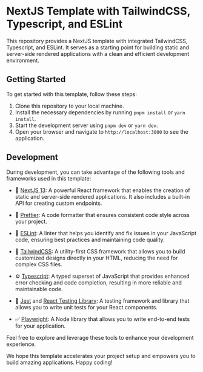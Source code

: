 # NextJS Template with TailwindCSS, Typescript, and ESLint

This repository provides a NextJS template with integrated TailwindCSS, Typescript, and ESLint. It serves as a starting point for building static and server-side rendered applications with a clean and efficient development environment.

## Getting Started

To get started with this template, follow these steps:

1. Clone this repository to your local machine.
2. Install the necessary dependencies by running `pnpm install` or `yarn install`.
3. Start the development server using `pnpm dev` or `yarn dev`.
4. Open your browser and navigate to `http://localhost:3000` to see the application.

## Development

During development, you can take advantage of the following tools and frameworks used in this template:

- 🚀 [NextJS 13](https://nextjs.org/blog/next-13): A powerful React framework that enables the creation of static and server-side rendered applications. It also includes a built-in API for creating custom endpoints.

- 💎 [Prettier](https://prettier.io/): A code formatter that ensures consistent code style across your project.

- 🔨 [ESLint](https://eslint.org/): A linter that helps you identify and fix issues in your JavaScript code, ensuring best practices and maintaining code quality.

- 🎉 [TailwindCSS](https://tailwindcss.com/): A utility-first CSS framework that allows you to build customized designs directly in your HTML, reducing the need for complex CSS files.

- ⚙️ [Typescript](https://www.typescriptlang.org/): A typed superset of JavaScript that provides enhanced error checking and code completion, resulting in more reliable and maintainable code.

- 🦑 [Jest](https://jestjs.io/) and [React Testing Library](https://testing-library.com/docs/react-testing-library/intro/): A testing framework and library that allows you to write unit tests for your React components.

- ✅ [Playwright](https://playwright.dev/): A Node library that allows you to write end-to-end tests for your application.

Feel free to explore and leverage these tools to enhance your development experience.

We hope this template accelerates your project setup and empowers you to build amazing applications. Happy coding!